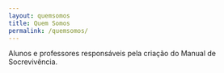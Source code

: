 ```yaml
---
layout: quemsomos
title: Quem Somos
permalink: /quemsomos/
---
```


Alunos e professores responsáveis pela criação do Manual de Socrevivência.
